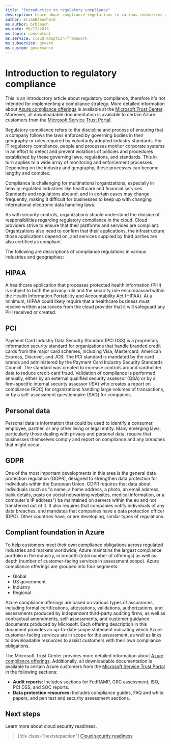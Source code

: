 ```yaml
---
title: "Introduction to regulatory compliance"
description: Learn about compliance regulations in various industries and geographies that may affect cloud governance.
author: BrianBlanchard
ms.author: brblanch
ms.date: 09/17/2019
ms.topic: conceptual
ms.service: cloud-adoption-framework
ms.subservice: govern
ms.custom: governance
---
```


# Introduction to regulatory compliance

This is an introductory article about regulatory compliance, therefore it's not intended for implementing a compliance strategy. More detailed information about [Azure compliance offerings](https://aka.ms/allcompliance) is available at the [Microsoft Trust Center](https://www.microsoft.com/trust-center). Moreover, all downloadable documentation is available to certain Azure customers from the [Microsoft Service Trust Portal](https://servicetrust.microsoft.com).

Regulatory compliance refers to the discipline and process of ensuring that a company follows the laws enforced by governing bodies in their geography or rules required by voluntarily adopted industry standards. For IT regulatory compliance, people and processes monitor corporate systems in an effort to detect and prevent violations of policies and procedures established by these governing laws, regulations, and standards. This in turn applies to a wide array of monitoring and enforcement processes. Depending on the industry and geography, these processes can become lengthy and complex.

Compliance is challenging for multinational organizations, especially in heavily regulated industries like healthcare and financial services. Standards and regulations abound, and in certain cases may change frequently, making it difficult for businesses to keep up with changing international electronic data handling laws.

As with security controls, organizations should understand the division of responsibilities regarding regulatory compliance in the cloud. Cloud providers strive to ensure that their platforms and services are compliant. Organizations also need to confirm that their applications, the infrastructure those applications depend on, and services supplied by third parties are also certified as compliant.

The following are descriptions of compliance regulations in various industries and geographies:

<!-- docsTest:ignore PHI "Health Information Portability and Accountability Act" -->

## HIPAA

A healthcare application that processes protected health information (PHI) is subject to both the privacy rule and the security rule encompassed within the Health Information Portability and Accountability Act (HIPAA). At a minimum, HIPAA could likely require that a healthcare business must receive written assurances from the cloud provider that it will safeguard any PHI received or created.

<!-- cSpell:ignore Visa Mastercard -->
<!-- docsTest:ignore "American Express" Discover JCB QSA ISA ROC SAQ DPO GRC -->

## PCI

Payment Card Industry Data Security Standard (PCI DSS) is a proprietary information security standard for organizations that handle branded credit cards from the major card schemes, including Visa, Mastercard, American Express, Discover, and JCB. The PCI standard is mandated by the card brands and administered by the Payment Card Industry Security Standards Council. The standard was created to increase controls around cardholder data to reduce credit-card fraud. Validation of compliance is performed annually, either by an external qualified security assessor (QSA) or by a firm-specific internal security assessor (ISA) who creates a report on compliance (ROC) for organizations handling large volumes of transactions, or by a self-assessment questionnaire (SAQ) for companies.

## Personal data

Personal data is information that could be used to identify a consumer, employee, partner, or any other living or legal entity. Many emerging laws, particularly those dealing with privacy and personal data, require that businesses themselves comply and report on compliance and any breaches that might occur.

## GDPR

One of the most important developments in this area is the general data protection regulation (GDPR), designed to strengthen data protection for individuals within the European Union. GDPR requires that data about individuals (such as "a name, a home address, a photo, an email address, bank details, posts on social networking websites, medical information, or a computer's IP address") be maintained on servers within the eu and not transferred out of it. It also requires that companies notify individuals of any data breaches, and mandates that companies have a data protection officer (DPO). Other countries have, or are developing, similar types of regulations.

## Compliant foundation in Azure

To help customers meet their own compliance obligations across regulated industries and markets worldwide, Azure maintains the largest compliance portfolio in the industry, in breadth (total number of offerings) as well as depth (number of customer-facing services in assessment scope). Azure compliance offerings are grouped into four segments:

- Global
- US government
- Industry
- Regional

Azure compliance offerings are based on various types of assurances, including formal certifications, attestations, validations, authorizations, and assessments produced by independent third-party auditing firms, as well as contractual amendments, self-assessments, and customer guidance documents produced by Microsoft. Each offering description in this document provides an up-to-date scope statement indicating which Azure customer-facing services are in scope for the assessment, as well as links to downloadable resources to assist customers with their own compliance obligations.

The Microsoft Trust Center provides more detailed information about [Azure compliance offerings](https://www.microsoft.com/trust-center/compliance/compliance-overview). Additionally, all downloadable documentation is available to certain Azure customers from the [Microsoft Service Trust Portal](https://servicetrust.microsoft.com) in the following sections:

- **Audit reports:** Includes sections for FedRAMP, GRC assessment, ISO, PCI DSS, and SOC reports.
- **Data protection resources:** Includes compliance guides, FAQ and white papers, and pen test and security assessment sections.

## Next steps

Learn more about cloud security readiness.

> [!div class="nextstepaction"]
> [Cloud security readiness](./cloud-security-readiness.md)
